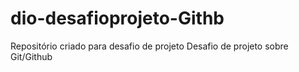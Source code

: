 # dio-desafioprojeto-Githb

Repositório criado para desafio de projeto
Desafio de projeto sobre Git/Github
